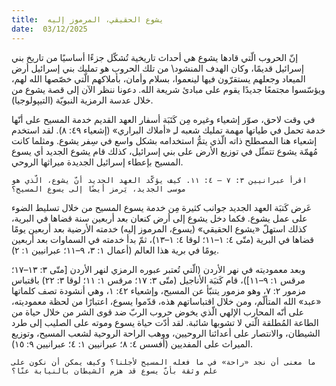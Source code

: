 ```yaml
---
title:  يشوع الحقيقي، المرموز إليه
date:  03/12/2025
---
```


إنّ الحروب الّتي قادها يشوع هي أحداث تاريخية تُشكّل جزءًا أساسيًا من تاريخ بني إسرائيل قديمًا، وكان الهدف المنشود\ من تلك الحروب هو تمليك بني إسرائيل أرض الميعاد وجعلهم يستقرّون فيها لينعموا، بسلام وأمان، بأملاكهم الّتي خصّصها الله لهم، ويؤسّسوا مجتمعًا جديدًا يقوم على مبادئ شريعة الله. دعونا ننظر الآن إلى قصة يشوع من خلال عدسة الرمزية النبويّة (التيپولوجيا).

في وقت لاحق، صوّر إشعياء وغيره مِن كَتَبَة أسفار العهد القديم خدمة المسيح على أنّها خدمة تحمل في طياتها مهمة تمليك شعبه لـِ «أملاك البراري» (إشعياء ٤٩: ٨). لقد استخدم إشعياء هنا المصطلح ذاته الّذي يتمُّ استخدامه بشكل واسع في سِفر يشوع. ومثلما كانت مُهمّة يشوع تتمثّل في توزيع الأرض على بني إسرائيل، كذلك قام يشوع الجديد أي يسوع المسيح بإعطاء إسرائيل الجديدة ميراثها الروحي.

`اقرأ عبرانيين ٣: ٧ – ٤: ١١. كيف يؤكّد العهد الجديد أنّ يشوع، الّذي هو موسى الجديد، يَرمز أيضًا إلى يسوع المسيح؟`

عَرض كَتبَة العهد الجديد جوانب كثيرة مِن خدمة يسوع المسيح من خلال تسليط الضوء على عمل يشوع. فكما دخل يشوع إلى أرض كنعان بعد أربعين سنة قضاها في البرية، كذلك استهلّ «يشوع الحقيقي» (يسوع، المرموز إليه) خدمته الأرضية بعد أربعين يومًا قضاها في البرية (متّى ٤: ١–١١؛ لوقا ٤: ١–١٣)، ثمّ بدأ خدمته في السماوات بعد أربعين يومًا في برية هذا العالم (أعمال ١: ٣، ٩–١١؛ عبرانيين ١: ٢).

وبعد معموديته في نهر الأردن (الّتي تُعتبر عبوره الرمزي لنهر الأردن [متّى ٣: ١٣–١٧؛ مرقس ١: ٩–١١])، قام كَتبَة الأناجيل (متّى ٣: ١٧؛ مرقس ١: ١١؛ لوقا ٣: ٢٢) باقتباس مزمور ٢: ٧، وهو مزمور يتنبّأ عن المسيح، وإشعياء ٤٢: ١، وهي أنشودة تصف كلماتها «عبد» الله المتألّم، ومن خلال اقتباساتهم هذه، قدّموا يسوع، اعتبارًا من لحظة معموديته، على أنّه المحارب الإلهي الّذي يخوض حروب الربّ ضد قوى الشر من خلال حياة من الطاعة المُطلقة الّتي لا تشوبها شائبة. لقد أدّت حياة يسوع وموته على الصليب إلى طرد الشيطان، والانتصار على أعدائنا الروحيين، ووهب الراحة الروحية لشعب المسيح، وتوزيع الميراث على المفديين (أفسس ٤: ٨؛ عبرانيين ١: ٤؛ عبرانيين ٩: ١٥).

`ما معنى أن نجد «راحة» في ما فعله المسيح لأجلنا؟ وكيف يمكن أن نكون على علم وثقة بأنّ يسوع قد هزم الشيطان بالنيابة عنّا؟`